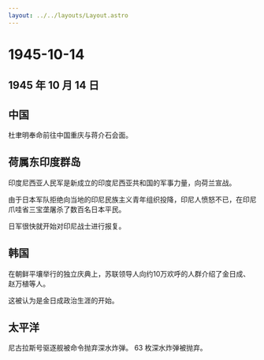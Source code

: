 ```yaml
---
layout: ../../layouts/Layout.astro
---
```


# 1945-10-14

## 1945 年 10 月 14 日

## 中国

杜聿明奉命前往中国重庆与蒋介石会面。

## 荷属东印度群岛

印度尼西亚人民军是新成立的印度尼西亚共和国的军事力量，向荷兰宣战。

由于日本军队拒绝向当地的印尼民族主义青年组织投降，印尼人愤怒不已，在印尼爪哇省三宝垄屠杀了数百名日本平民。

日军很快就开始对印尼战士进行报复。

## 韩国

在朝鲜平壤举行的独立庆典上，苏联领导人向约10万欢呼的人群介绍了金日成、赵万植等人。

这被认为是金日成政治生涯的开始。

## 太平洋

尼古拉斯号驱逐舰被命令抛弃深水炸弹。 63 枚深水炸弹被抛弃。